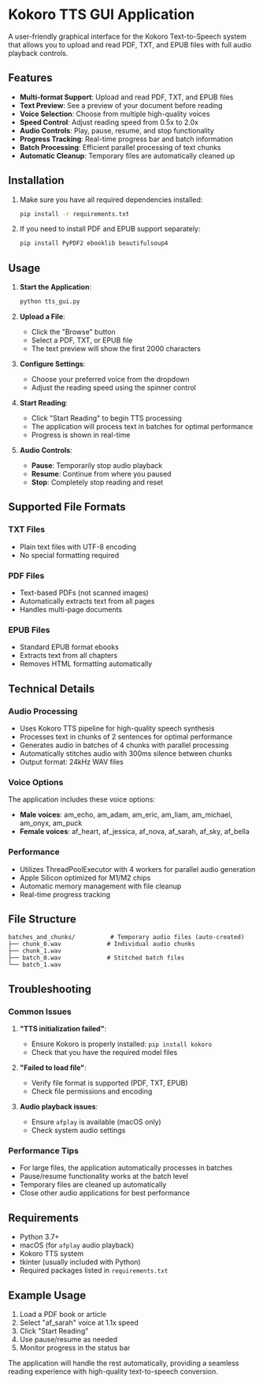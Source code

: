 # Kokoro TTS GUI Application

A user-friendly graphical interface for the Kokoro Text-to-Speech system that allows you to upload and read PDF, TXT, and EPUB files with full audio playback controls.

## Features

- **Multi-format Support**: Upload and read PDF, TXT, and EPUB files
- **Text Preview**: See a preview of your document before reading
- **Voice Selection**: Choose from multiple high-quality voices
- **Speed Control**: Adjust reading speed from 0.5x to 2.0x
- **Audio Controls**: Play, pause, resume, and stop functionality
- **Progress Tracking**: Real-time progress bar and batch information
- **Batch Processing**: Efficient parallel processing of text chunks
- **Automatic Cleanup**: Temporary files are automatically cleaned up

## Installation

1. Make sure you have all required dependencies installed:
   ```bash
   pip install -r requirements.txt
   ```

2. If you need to install PDF and EPUB support separately:
   ```bash
   pip install PyPDF2 ebooklib beautifulsoup4
   ```

## Usage

1. **Start the Application**:
   ```bash
   python tts_gui.py
   ```

2. **Upload a File**:
   - Click the "Browse" button
   - Select a PDF, TXT, or EPUB file
   - The text preview will show the first 2000 characters

3. **Configure Settings**:
   - Choose your preferred voice from the dropdown
   - Adjust the reading speed using the spinner control

4. **Start Reading**:
   - Click "Start Reading" to begin TTS processing
   - The application will process text in batches for optimal performance
   - Progress is shown in real-time

5. **Audio Controls**:
   - **Pause**: Temporarily stop audio playback
   - **Resume**: Continue from where you paused
   - **Stop**: Completely stop reading and reset

## Supported File Formats

### TXT Files
- Plain text files with UTF-8 encoding
- No special formatting required

### PDF Files
- Text-based PDFs (not scanned images)
- Automatically extracts text from all pages
- Handles multi-page documents

### EPUB Files
- Standard EPUB format ebooks
- Extracts text from all chapters
- Removes HTML formatting automatically

## Technical Details

### Audio Processing
- Uses Kokoro TTS pipeline for high-quality speech synthesis
- Processes text in chunks of 2 sentences for optimal performance
- Generates audio in batches of 4 chunks with parallel processing
- Automatically stitches audio with 300ms silence between chunks
- Output format: 24kHz WAV files

### Voice Options
The application includes these voice options:
- **Male voices**: am_echo, am_adam, am_eric, am_liam, am_michael, am_onyx, am_puck
- **Female voices**: af_heart, af_jessica, af_nova, af_sarah, af_sky, af_bella

### Performance
- Utilizes ThreadPoolExecutor with 4 workers for parallel audio generation
- Apple Silicon optimized for M1/M2 chips
- Automatic memory management with file cleanup
- Real-time progress tracking

## File Structure

```
batches_and_chunks/          # Temporary audio files (auto-created)
├── chunk_0.wav             # Individual audio chunks
├── chunk_1.wav
├── batch_0.wav             # Stitched batch files
└── batch_1.wav
```

## Troubleshooting

### Common Issues

1. **"TTS initialization failed"**:
   - Ensure Kokoro is properly installed: `pip install kokoro`
   - Check that you have the required model files

2. **"Failed to load file"**:
   - Verify file format is supported (PDF, TXT, EPUB)
   - Check file permissions and encoding

3. **Audio playback issues**:
   - Ensure `afplay` is available (macOS only)
   - Check system audio settings

### Performance Tips

- For large files, the application automatically processes in batches
- Pause/resume functionality works at the batch level
- Temporary files are cleaned up automatically
- Close other audio applications for best performance

## Requirements

- Python 3.7+
- macOS (for `afplay` audio playback)
- Kokoro TTS system
- tkinter (usually included with Python)
- Required packages listed in `requirements.txt`

## Example Usage

1. Load a PDF book or article
2. Select "af_sarah" voice at 1.1x speed
3. Click "Start Reading"
4. Use pause/resume as needed
5. Monitor progress in the status bar

The application will handle the rest automatically, providing a seamless reading experience with high-quality text-to-speech conversion. 